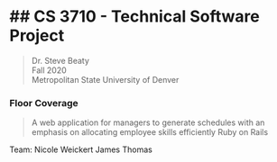 # ## CS 3710 - Technical Software Project
>Dr. Steve Beaty  
>Fall 2020  
>Metropolitan State University of Denver  

### Floor Coverage
> A web application for managers to generate schedules with an emphasis on allocating employee skills efficiently
> Ruby on Rails

Team:
Nicole Weickert
James Thomas
